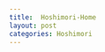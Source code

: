 ```yaml
---
title:  Hoshimori-Home
layout: post
categories: Hoshimori
---
```


<code>
    <link rel="stylesheet" type="text/css" href="/pto8913/Hoshimoti/css/Hoshimori.css"></link>
    <div class="bg_Home"></div>
</code>